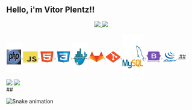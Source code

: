 ## Hello, i'm Vitor Plentz!!

<div align="center">
  <a href="https://github.com/vpl3ntz">
  <img height="180em" src="https://github-readme-stats.vercel.app/api?username=pl3ntz&show_icons=true&theme=yeblu&include_all_commits=true&count_private=true"/>
  <img height="180em" src="https://github-readme-stats.vercel.app/api/top-langs/?username=pl3ntz&layout=compact&langs_count=7&theme=yeblu"/>
</div>

<div style="display: inline_block"><br>
  <img align="center" alt="Vitor-Php" height="80" width="40" src="https://raw.githubusercontent.com/devicons/devicon/master/icons/php/php-original.svg">
  <img align="center" alt="Vitor-Js" height="30" width="40" src="https://raw.githubusercontent.com/devicons/devicon/master/icons/javascript/javascript-original.svg">
  <img align="center" alt="Rafa-HTML" height="30" width="40" src="https://raw.githubusercontent.com/devicons/devicon/master/icons/html5/html5-original.svg">
  <img align="center" alt="Vitor-CSS" height="30" width="40" src="https://raw.githubusercontent.com/devicons/devicon/master/icons/css3/css3-original.svg">
  <img align="center" alt="Vitor-Docker" height="80" width="40" src="https://raw.githubusercontent.com/devicons/devicon/master/icons/docker/docker-original.svg">
  <img align="center" alt="Vitor-GitLab" height="30" width="40" src="https://raw.githubusercontent.com/devicons/devicon/master/icons/gitlab/gitlab-original.svg">
  <img align="center" alt="Vitor-Git" height="30" width="40" src="https://raw.githubusercontent.com/devicons/devicon/master/icons/git/git-original.svg">
  <img align="center" alt="Vitor-MySql" height="120" width="60" src="https://raw.githubusercontent.com/devicons/devicon/master/icons/mysql/mysql-original-wordmark.svg">
  <img align="center" alt="Vitor-Bootstrap" height="30" width="40" src="https://raw.githubusercontent.com/devicons/devicon/master/icons/bootstrap/bootstrap-plain-wordmark.svg">
  <img align="center" alt="Vitor-JQuery" height="30" width="40" src="https://raw.githubusercontent.com/devicons/devicon/master/icons/jquery/jquery-plain-wordmark.svg">
  ## 
 <div>
 <a href="https://www.linkedin.com/in/vitor-plentz/" target="_blank"><img src="https://img.shields.io/badge/LinkedIn-0077B5?style=for-the-badge&logo=linkedin&logoColor=white" target="_blank"></a>
  <a href="https://www.linkedin.com/in/vitor-plentz/" target="_blank"><img src="https://img.shields.io/badge/WhatsApp-25D366?style=for-the-badge&logo=whatsapp&logoColor=white"></a>
 </div>
  ##
  
 ![Snake animation](https://github.com/pl3ntz/pl3ntz/blob/output/github-contribution-grid-snake.svg)
